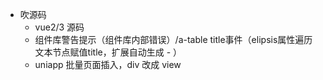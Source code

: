 - 吹源码
  - vue2/3 源码
  - 组件库警告提示（组件库内部错误）/a-table title事件（elipsis属性遍历文本节点赋值title，扩展自动生成 - ）
  - uniapp 批量页面插入，div 改成 view